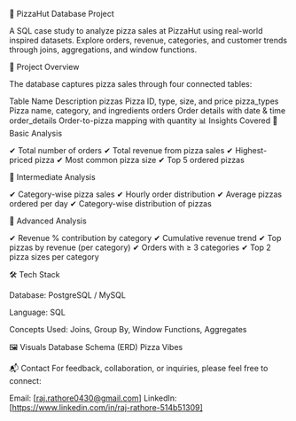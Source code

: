 🍕 PizzaHut Database Project

A SQL case study to analyze pizza sales at PizzaHut using real-world inspired datasets. Explore orders, revenue, categories, and customer trends through joins, aggregations, and window functions.

📑 Project Overview

The database captures pizza sales through four connected tables:

Table Name	Description
pizzas	Pizza ID, type, size, and price
pizza_types	Pizza name, category, and ingredients
orders	Order details with date & time
order_details	Order-to-pizza mapping with quantity
📊 Insights Covered
🔹 Basic Analysis

✔ Total number of orders
✔ Total revenue from pizza sales
✔ Highest-priced pizza
✔ Most common pizza size
✔ Top 5 ordered pizzas

🔹 Intermediate Analysis

✔ Category-wise pizza sales
✔ Hourly order distribution
✔ Average pizzas ordered per day
✔ Category-wise distribution of pizzas

🔹 Advanced Analysis

✔ Revenue % contribution by category
✔ Cumulative revenue trend
✔ Top pizzas by revenue (per category)
✔ Orders with ≥ 3 categories
✔ Top 2 pizza sizes per category

🛠️ Tech Stack

Database: PostgreSQL / MySQL

Language: SQL

Concepts Used: Joins, Group By, Window Functions, Aggregates

🖼️ Visuals
Database Schema (ERD)
Pizza Vibes

📬 Contact
For feedback, collaboration, or inquiries, please feel free to connect:

Email: [raj.rathore0430@gmail.com]
LinkedIn: [https://www.linkedin.com/in/raj-rathore-514b51309]
